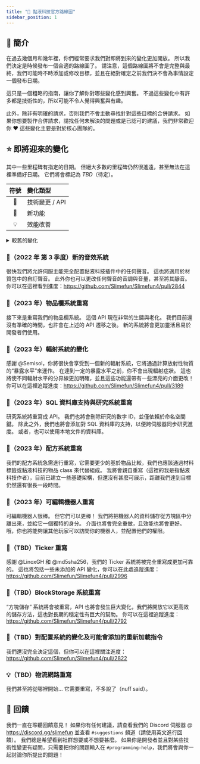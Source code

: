 ```yaml
---
title: "🚀 黏液科技官方路線圖"
sidebar_position: 1
---
```


## 📔 簡介

在過去幾個月和幾年裡，你們經常要求我們對即將到來的變化更加開放。 所以我們決定是時候發布一個合適的路線圖了。 請注意，這個路線圖將不會是完整與最終，我們可能時不時添加或修改目標，並且在絕對確定之前我們決不會為事情設定一個發布日期。

這只是一個粗略的指南，讓你了解你對哪些變化感到興奮。 不過這些變化中有許多都是技術性的，所以可能不令人覺得興奮與有趣。

此外，除非有明確的請求，否則我們不會主動尋找針對這些目標的合併請求。 如果你想要製作合併請求，請找任何未解決的問題或是已認可的建議，我們非常歡迎你 :heart: 這些變化主要是對於核心團隊的。

## ⭐ 即將迎來的變化

其中一些里程碑有指定的日期。 但絕大多數的里程碑仍然很遙遠，甚至無法在這裡準備好日期。 它們將會標記為 *TBD*（待定）。

| 符號 | 變化類型       |
|:--:|:---------- |
| 🔧  | 技術變更 / API |
| 🎈  | 新功能        |
| 💡  | 效能改善       |

<details>
<summary>較舊的變化</summary>

### 🔧 ~~(2021 年 9 月 3 日) API 遷移~~ - **完成**

第一個即將到來的變化是我們的一些 class 的重新定位，以統一化部分套件（packages），來擺脫舊的 class 路徑，並遵循規範。 你可以在這裡閱讀更多有關此的資訊：<https://github.com/Slimefun/Slimefun4/pull/3139>

### 🔧~~（2022 年 第 3 季度）更新到 Java 16~~

黏液科技將會更新到 Java 16。 你可以在這裡看到進度：<https://github.com/Slimefun/Slimefun4/pull/3602>

</details>

### 🎈（2022 年 第 3 季度）新的音效系統

很快我們將允許伺服主能完全配置黏液科技插件中的任何聲音。 這也將適用於材質包中的自訂聲音。 此外你也可以更改任何聲音的音調與音量，甚至將其靜音。 你可以在這裡看到進度：<https://github.com/Slimefun/Slimefun4/pull/2844>

### 🔧（2023 年）物品欄系統重寫

接下來是重寫我們的物品欄系統。 這個 API 現在非常的生鏽與老化。 我們目前還沒有準確的時間，也許會在上述的 API 遷移之後。 新的系統將會更加靈活且易於開發者們使用。

### 🎈（2023 年）輻射系統的變化

感謝 @Semisol，你將很快會享受到一個新的輻射系統，它將通過計算放射性物質的“暴露水平”來運作。 在達到一定的暴露水平之前，你不會出現輻射症狀。 這也將使不同輻射水平的分界線更加明確，並且這些功能還帶有一些漂亮的介面更改！ 你可以在這裡追蹤進度：<https://github.com/Slimefun/Slimefun4/pull/3189>

### 🎈（2023 年）SQL 資料庫支持與研究系統重寫

研究系統將重寫成 API。 我們也將會刪除研究的數字 ID，並僅依賴於命名空間鍵。 除此之外，我們也將會添加對 SQL 資料庫的支持，以便跨伺服器同步研究進度。 或者，也可以使用本地文件的資料庫。

### 🔧（2023 年）配方系統重寫

我們的配方系統急需進行重寫，它需要更少的基於物品比較，我們也應該通過材料標籤或黏液科技的物品 class 來代替組成。 我將會親自重寫（這裡的我是指黏液科技作者），目前已建立一些基礎架構，但還沒有甚麼可展示，距離我們達到目標仍然還有很長一段時間。

### 🎈（2023 年）可編輯機器人重寫

可編輯機器人很棒。 但它們可以更棒！ 我們將把機器人的資料儲存從方塊區中分離出來，並給它一個獨特的身分。 介面也將會完全重做，且效能也將會更好。 哦，你也將能夠讓其他玩家可以訪問你的機器人，並配置他們的權限。

### 🔧（TBD）Ticker 重寫

感謝 @LinoxGH 和 @md5sha256，我們的 Ticker 系統將被完全重寫成更加可靠的。 這也將包括一些未添加的 API 變化，你可以在此處追蹤進度：<https://github.com/Slimefun/Slimefun4/pull/2996>

### 🔧（TBD）BlockStorage 系統重寫

“方塊儲存” 系統將會被重寫，API 也將會發生巨大變化，我們將開放它以更高效的儲存方法，這也對長期的穩定性有巨大的幫助。 你可以在這裡追蹤進度：<https://github.com/Slimefun/Slimefun4/pull/2792>

### 🔧（TBD）對配置系統的變化及可能會添加的重新加載指令

我們還沒完全決定這個，但你可以在這裡關注進度：<https://github.com/Slimefun/Slimefun4/pull/2822>

### 💡（TBD）物流網路重寫

我們甚至將從哪裡開始... 它需要重寫，不多說了（nuff said）。

## 🎉 回饋

我們一直在聆聽回饋意見！ 如果你有任何建議，請查看我們的 Discord 伺服器 @ <https://discord.gg/slimefun> 並查看 `#suggestions` 頻道（請使用英文進行回饋）。 我們總是希望看到社群想要或不想要甚麼。 如果你是開發者並且對某些技術性變更有疑問，只需要把你的問題輸入在 `#programming-help`，我們將會與你一起討論你所提出的問題！
